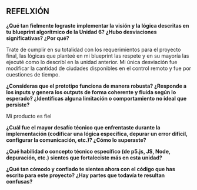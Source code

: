 REFELXIÓN
-

**¿Qué tan fielmente lograste implementar la visión y la lógica descritas en tu blueprint algorítmico de la Unidad 6? ¿Hubo desviaciones significativas? ¿Por qué?**

Trate de cumplir en su totalidad con los requerimientos para el proyecto final, las lógicas que planteé en mi blueprint las respete y en su mayoría las ejecuté como lo describí en la unidad anterior. Mi única desviación fue modificar la cantidad de ciudades disponibles en el control remoto y fue por cuestiones de tiempo. 

**¿Consideras que el prototipo funciona de manera robusta? ¿Responde a los inputs y genera los outputs de forma coherente y fluida según lo esperado? ¿Identificas alguna limitación o comportamiento no ideal que persiste?**

Mi producto es fiel


**¿Cuál fue el mayor desafío técnico que enfrentaste durante la implementación (codificar una lógica específica, depurar un error difícil, configurar la comunicación, etc.)? ¿Cómo lo superaste?**


**¿Qué habilidad o concepto técnico específico (de p5.js, JS, Node, depuración, etc.) sientes que fortaleciste más en esta unidad?**


**¿Qué tan cómodo y confiado te sientes ahora con el código que has escrito para este proyecto? ¿Hay partes que todavía te resultan confusas?**
